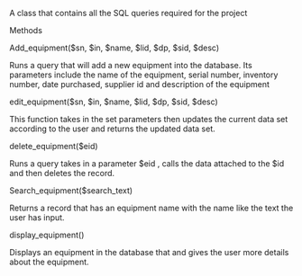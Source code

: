 A class that contains all the SQL queries required for the project

Methods

Add\_equipment($sn, $in, $name, $lid, $dp, $sid, $desc)

Runs a query that will add a new equipment into the database. Its parameters include the name of the equipment, serial number, inventory number, date purchased, supplier id and description of the equipment

edit\_equipment($sn, $in, $name, $lid, $dp, $sid, $desc)

This function takes in the set parameters then updates the current data set according to the user and returns the updated data set.

delete\_equipment($eid)

Runs a query takes in a parameter $eid , calls the data attached to the $id and then deletes the record.

Search\_equipment($search\_text)

Returns a record that has an equipment name with the name like the text the user has input.

display\_equipment()

Displays an equipment in the database that and gives the user more details about the equipment.